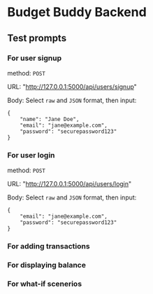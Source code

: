 # Budget Buddy Backend

## Test prompts

### For user signup
method: `POST`

URL: "http://127.0.0.1:5000/api/users/signup"

Body: Select `raw` and `JSON` format, then input:
```
{
    "name": "Jane Doe",
    "email": "jane@example.com",
    "password": "securepassword123"
}
```

### For user login
method: `POST`

URL: "http://127.0.0.1:5000/api/users/login"

Body: Select `raw` and `JSON` format, then input:
```
{
    "email": "jane@example.com",
    "password": "securepassword123"
}
```

### For adding transactions

### For displaying balance

### For what-if scenerios
